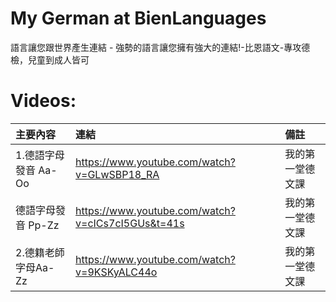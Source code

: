 # My German at BienLanguages
語言讓您跟世界產生連結 - 強勢的語言讓您擁有強大的連結!-比恩語文-專攻德檢，兒童到成人皆可

# Videos:

| 主要內容 | 連結 | 備註 |
|:--------|:-----|:-----|
| 1.德語字母發音 Aa-Oo | https://www.youtube.com/watch?v=GLwSBP18_RA | 我的第一堂德文課 |
|   德語字母發音 Pp-Zz | https://www.youtube.com/watch?v=cICs7cI5GUs&t=41s | 我的第一堂德文課 |
| 2.德籍老師字母Aa-Zz | https://www.youtube.com/watch?v=9KSKyALC44o | 我的第一堂德文課 |
